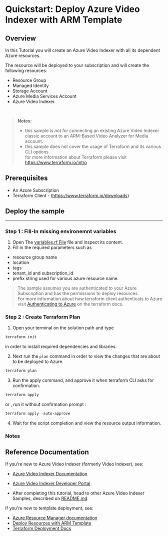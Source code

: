 
# Quickstart: Deploy Azure Video Indexer with ARM Template 

## Overview

In this Tutorial you will create an Azure Video Indexer with all its dependent Azure resources.

The resource will be deployed to your subscription and will create the following resources: 

- Resource Group
- Managed Identity
- Storage Account
- Azure Media Services Account
- Azure Video Indexer.
<br>

> **Notes:**
> - this sample is *not* for connecting an existing Azure Video Indexer classic account to an ARM-Based Video Analyzer for Media account.
> - this sample does not cover the usage of Terraform and its various CLI options. <br> for more information about Terraform please visit https://www.terraform.io/intro



## Prerequisites

* An Azure Subscription 
* Terraform Client - (https://www.terraform.io/downloads)

## Deploy the sample

----

### Step 1 : Fill-In missing environemnt variables

1. Open The [variables.rf File](./variables.tf) file and inspect its content.
2. Fill in the required parameters such as 

- resource group name
- location
- tags
- tenant_id and subscription_id
- prefix string used for various azure resource name.

> The sample assumes you are authenticated to your Azure Subscription and has the permissions to deploy resources.<br>
>For more information about how terraform client authenticats to Azure visit [Authenticating to Azure](https://registry.terraform.io/providers/hashicorp/azurerm/latest/docs#authenticating-to-azure) on the terraform docs.


### Step 2 : Create Terraform Plan

1. Open your terminal on the solution path and type 

```powershell
terraform init
```
in order to install required dependencies and libraries.

2. Next run the `plan` command in order to view the changes that are about to be deployed to Azure.

```powershell
terraform plan
```

3. Run the apply command, and approve it when terraform CLI asks for confirmation.

```powershell
terraform apply
```

or , run it without confirmation prompt : 
```powershell
terraform apply -auto-approve
```

4. Wait for the script completion and view the resource output information.


### Notes

## Reference Documentation

If you're new to Azure Video Indexer (formerly Video Indexer), see:


* [Azure Video Indexer Documentation](https://aka.ms/vi-docs)
* [Azure Video Indexer Developer Portal](https://aka.ms/vi-docs)

* After completing this tutorial, head to other Azure Video Indexer Samples, described on [README.md](../../README.md)

If you're new to template deployment, see:

* [Azure Resource Manager documentation](https://docs.microsoft.com/azure/azure-resource-manager/)
* [Deploy Resources with ARM Template](https://docs.microsoft.com/en-us/azure/azure-resource-manager/templates/deploy-powershell)
* [Terraform Deployment Docs](https://www.terraform.io/intro)

